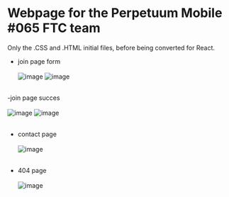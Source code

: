 # Webpage for the Perpetuum Mobile #065 FTC team

Only the .CSS and .HTML initial files, before being converted for React.

- join page form <br/> <br/>
![image](https://github.com/Alle43221/CSS-Perpetuum-Mobile-Website/assets/79206599/68a3e835-b0b7-453c-97c6-9eb2cd21bcf2)
![image](https://github.com/Alle43221/CSS-Perpetuum-Mobile-Website/assets/79206599/3ce170c4-efa9-4679-aca6-3be800f4e09f) <br/> <br/>

-join page succes <br/> <br/>
![image](https://github.com/Alle43221/CSS-Perpetuum-Mobile-Website/assets/79206599/6f96cb8a-984b-4a46-a298-03fd27229ce7)
![image](https://github.com/Alle43221/CSS-Perpetuum-Mobile-Website/assets/79206599/b16f5c6a-95d1-4b5f-afa7-5abf42bcc00b) <br/> <br/>

- contact page <br/> <br/>
![image](https://github.com/Alle43221/CSS-Perpetuum-Mobile-Website/assets/79206599/aa91dc1c-3aba-48d1-a9e1-ab17c420f5d5)<br/> <br/>

- 404 page <br/> <br/>
![image](https://github.com/Alle43221/CSS-Perpetuum-Mobile-Website/assets/79206599/3c9c2631-39b1-4098-ae35-75dbc7406c5d)
